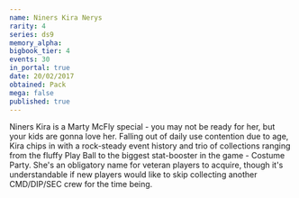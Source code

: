 ```yaml
---
name: Niners Kira Nerys
rarity: 4
series: ds9
memory_alpha:
bigbook_tier: 4
events: 30
in_portal: true
date: 20/02/2017
obtained: Pack
mega: false
published: true
---
```


Niners Kira is a Marty McFly special - you may not be ready for her, but your kids are gonna love her. Falling out of daily use contention due to age, Kira chips in with a rock-steady event history and trio of collections ranging from the fluffy Play Ball to the biggest stat-booster in the game - Costume Party. She's an obligatory name for veteran players to acquire, though it's understandable if new players would like to skip collecting another CMD/DIP/SEC crew for the time being.
